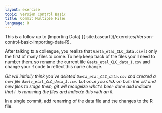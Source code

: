 ```yaml
---
layout: exercise
topic: Version Control Basic
title: Commit Multiple Files
language: R
---
```


This is a follow up to
[Importing Data]({{ site.baseurl }}/exercises/Version-control-basic-importing-data-R).

After talking to a colleague, you realize that
`Gaeta_etal_CLC_data.csv` is only the first of many files to come. To
help keep track of the files you'll need to number them, so rename the current
file `Gaeta_etal_CLC_data_1.csv` and change your R code to reflect this
name change.

*Git will initially think you've deleted `Gaeta_etal_CLC_data.csv` and
created a new file `Gaeta_etal_CLC_data_1.csv`. But once you click on
both the old and new files to stage them, git will recognize what's been done
and indicate that it is renaming the files and indicate this with an `R`.*

In a single commit, add renaming of the data file and the changes to the R file.
